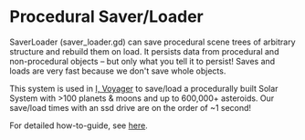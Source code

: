 # Procedural Saver/Loader
SaverLoader (saver_loader.gd) can save procedural scene trees of arbitrary structure and rebuild them on load. It persists data from procedural and non-procedural objects – but only what you tell it to persist! Saves and loads are very fast because we don't save whole objects.

This system is used in [I, Voyager](https://ivoyager.dev) to save/load a procedurally built Solar System with >100 planets & moons and up to 600,000+ asteroids. Our save/load times with an ssd drive are on the order of ~1 second!

For detailed how-to-guide, see [here](https://ivoyager.dev/forum/index.php?p=/discussion/26/how-to-guide-save-load-persistence-in-your-project).
